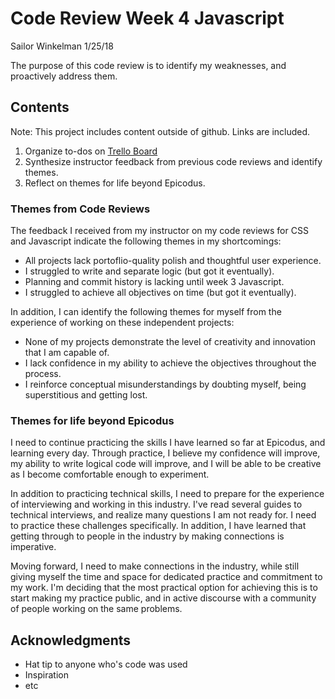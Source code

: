 # Code Review Week 4 Javascript
Sailor Winkelman 1/25/18

The purpose of this code review is to identify my weaknesses, and proactively address them.

## Contents

Note: This project includes content outside of github. Links are included.

1. Organize to-dos on [Trello Board](https://trello.com/b/B7dYMhYH)
2. Synthesize instructor feedback from previous code reviews and identify themes.
3. Reflect on themes for life beyond Epicodus.

### Themes from Code Reviews

The feedback I received from my instructor on my code reviews for CSS and Javascript indicate the following themes in my shortcomings:

* All projects lack portoflio-quality polish and thoughtful user experience.
* I struggled to write and separate logic (but got it eventually).
* Planning and commit history is lacking until week 3 Javascript.
* I struggled to achieve all objectives on time (but got it eventually).

In addition, I can identify the following themes for myself from the experience of working on these independent projects:

* None of my projects demonstrate the level of creativity and innovation that I am capable of.
* I lack confidence in my ability to achieve the objectives throughout the process.
* I reinforce conceptual misunderstandings by doubting myself, being superstitious and getting lost.


### Themes for life beyond Epicodus

I need to continue practicing the skills I have learned so far at Epicodus, and learning every day. Through practice, I believe my confidence will improve, my ability to write logical code will improve, and I will be able to be creative as I become comfortable enough to experiment.

In addition to practicing technical skills, I need to prepare for the experience of interviewing and working in this industry. I've read several guides to technical interviews, and realize many questions I am not ready for. I need to practice these challenges specifically. In addition, I have learned that getting through to people in the industry by making connections is imperative.

Moving forward, I need to make connections in the industry, while still giving myself the time and space for dedicated practice and commitment to my work. I'm deciding that the most practical option for achieving this is to start making my practice public, and in active discourse with a community of people working on the same problems.

## Acknowledgments

* Hat tip to anyone who's code was used
* Inspiration
* etc
